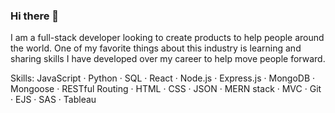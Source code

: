 ### Hi there 👋

I am a full-stack developer looking to create products to help people around the world. One of my favorite things about this industry is learning and sharing skills I have developed over my career to help move people forward.  

Skills:
JavaScript · Python · SQL · React · Node.js · Express.js · MongoDB · Mongoose · RESTful Routing · HTML · CSS · JSON · MERN stack · MVC · Git · EJS · SAS · Tableau

<!--
**abacqu/abacqu** is a ✨ _special_ ✨ repository because its `README.md` (this file) appears on your GitHub profile.

Here are some ideas to get you started:

- 🔭 I’m currently working on ...
- 🌱 I’m currently learning ...
- 👯 I’m looking to collaborate on ...
- 🤔 I’m looking for help with ...
- 💬 Ask me about ...
- 📫 How to reach me: ...
- 😄 Pronouns: ...
- ⚡ Fun fact: ...
-->

